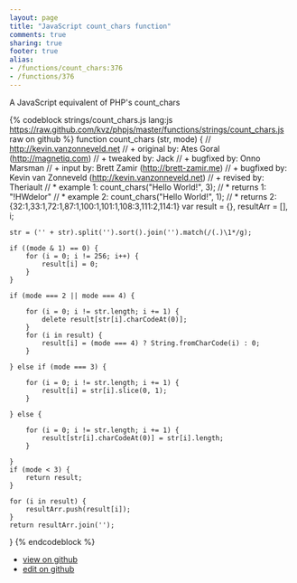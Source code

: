 ```yaml
---
layout: page
title: "JavaScript count_chars function"
comments: true
sharing: true
footer: true
alias:
- /functions/count_chars:376
- /functions/376
---
```

A JavaScript equivalent of PHP's count_chars

{% codeblock strings/count_chars.js lang:js https://raw.github.com/kvz/phpjs/master/functions/strings/count_chars.js raw on github %}
function count_chars (str, mode) {
    // http://kevin.vanzonneveld.net
    // +   original by: Ates Goral (http://magnetiq.com)
    // +    tweaked by: Jack
    // +   bugfixed by: Onno Marsman
    // +      input by: Brett Zamir (http://brett-zamir.me)
    // +   bugfixed by: Kevin van Zonneveld (http://kevin.vanzonneveld.net)
    // +    revised by: Theriault
    // *     example 1: count_chars("Hello World!", 3);
    // *     returns 1: "!HWdelor"
    // *     example 2: count_chars("Hello World!", 1);
    // *     returns 2: {32:1,33:1,72:1,87:1,100:1,101:1,108:3,111:2,114:1}
    var result = {},
        resultArr = [],
        i;

    str = ('' + str).split('').sort().join('').match(/(.)\1*/g);

    if ((mode & 1) == 0) {
        for (i = 0; i != 256; i++) {
            result[i] = 0;
        }
    }

    if (mode === 2 || mode === 4) {

        for (i = 0; i != str.length; i += 1) {
            delete result[str[i].charCodeAt(0)];
        }
        for (i in result) {
            result[i] = (mode === 4) ? String.fromCharCode(i) : 0;
        }

    } else if (mode === 3) {

        for (i = 0; i != str.length; i += 1) {
            result[i] = str[i].slice(0, 1);
        }

    } else {

        for (i = 0; i != str.length; i += 1) {
            result[str[i].charCodeAt(0)] = str[i].length;
        }

    }
    if (mode < 3) {
        return result;
    }

    for (i in result) {
        resultArr.push(result[i]);
    }
    return resultArr.join('');
}
{% endcodeblock %}

 - [view on github](https://github.com/kvz/phpjs/blob/master/functions/strings/count_chars.js)
 - [edit on github](https://github.com/kvz/phpjs/edit/master/functions/strings/count_chars.js)

